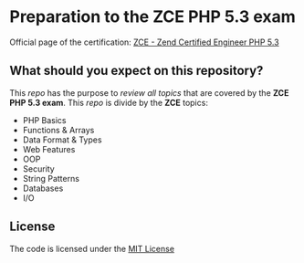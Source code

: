 Preparation to the ZCE PHP 5.3 exam
===================================

Official page of the certification:
[ZCE - Zend Certified Engineer PHP 5.3](http://www.zend.com/services/certification/php-5-certification/)

## What should you expect on this repository?
This _repo_ has the purpose to _review all topics_ that are covered by the **ZCE PHP 5.3 exam**.
This _repo_ is divide by the **ZCE** topics:

* PHP Basics
* Functions & Arrays
* Data Format & Types
* Web Features
* OOP
* Security
* String Patterns
* Databases
* I/O

## License
The code is licensed under the [MIT License](https://github.com/danielcsgomes/ZCE-ExamPreparation/blob/master/LICENSE)
